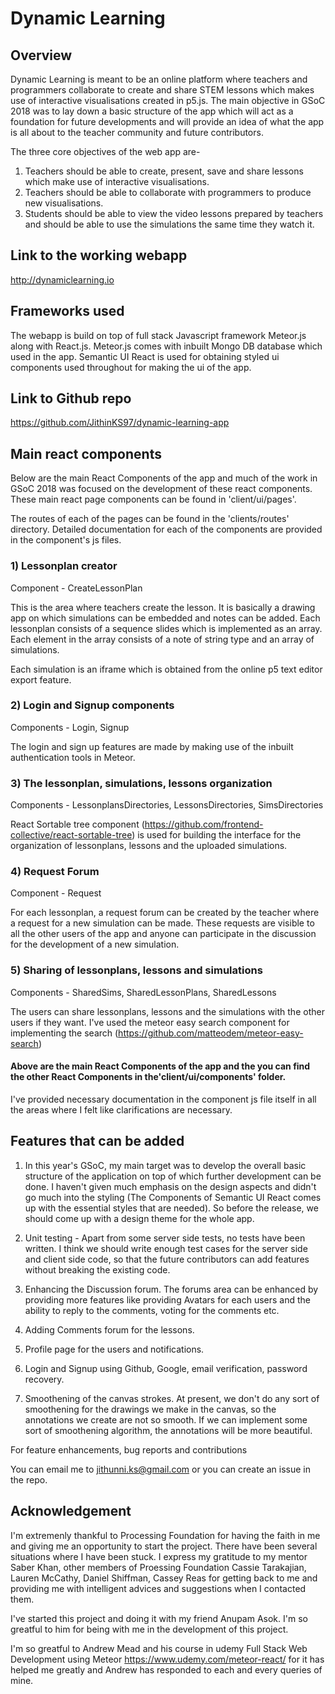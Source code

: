 # Dynamic Learning

## Overview

Dynamic Learning is meant to be an online platform where teachers and programmers collaborate to create and share STEM lessons which makes use of interactive visualisations created in p5.js. The main objective in GSoC 2018 was to lay down a basic structure of the app which will act as a foundation for future developments and will provide an idea of what the app is all about to the teacher community and future contributors.

The three core objectives of the web app are-

1) Teachers should be able to create, present, save and share lessons which make use of interactive visualisations.
2) Teachers should be able to collaborate with programmers to produce new visualisations.
3) Students should be able to view the video lessons prepared by teachers and should be able to use the simulations
the same time they watch it.

## Link to the working webapp

http://dynamiclearning.io

## Frameworks used

The webapp is build on top of full stack Javascript framework Meteor.js along with React.js. Meteor.js comes with inbuilt Mongo DB database which used in the app. Semantic UI React is used for obtaining styled ui components used throughout for making the ui of the app.

## Link to Github repo

https://github.com/JithinKS97/dynamic-learning-app

## Main react components

Below are the main React Components of the app and much of the work in GSoC 2018 was focused on the development
of these react components. These main react page components can be found in 'client/ui/pages'.

The routes of each of the pages can be found in the 'clients/routes' directory. Detailed documentation for each
of the components are provided in the component's js files.

### 1) Lessonplan creator

Component - CreateLessonPlan

This is the area where teachers create the lesson. It is basically a drawing app on which simulations can be embedded and notes can be added. Each lessonplan consists of a sequence slides which is implemented as an array. Each element in the array consists of a note of string type and an array of simulations.

Each simulation is an iframe which is obtained from the online p5 text editor export feature.

### 2) Login and Signup components

Components - Login, Signup

The login and sign up features are made by making use of the inbuilt authentication tools in Meteor.

### 3) The lessonplan, simulations, lessons organization

Components - LessonplansDirectories, LessonsDirectories, SimsDirectories

React Sortable tree component (https://github.com/frontend-collective/react-sortable-tree) is used for building the interface for the organization of lessonplans, lessons and the uploaded simulations.

### 4) Request Forum

Component - Request

For each lessonplan, a request forum can be created by the teacher where a request for a new simulation can be made. These requests are visible to all the other users of the app and anyone can participate in the discussion for the development of a new simulation.

### 5) Sharing of lessonplans, lessons and simulations

Components - SharedSims, SharedLessonPlans, SharedLessons

The users can share lessonplans, lessons and the simulations with the other users if they want. I've used the meteor easy search component for implementing the search (https://github.com/matteodem/meteor-easy-search)

#### Above are the main React Components of the app and the you can find the other React Components in the'client/ui/components' folder.

I've provided necessary documentation in the component js file itself in all the areas where I felt like clarifications are necessary.

## Features that can be added

1) In this year's GSoC, my main target was to develop the overall basic structure of the application on top of which further development can be done. I haven't given much emphasis on the design aspects and didn't go much into the styling (The Components of Semantic UI React comes up with the essential styles that are needed). So before the release, we should come up with a design theme for the whole app.

2) Unit testing - Apart from some server side tests, no tests have been written. I think we should write enough test cases for the server side and client side code, so that the future contributors can add features without breaking the existing code.

3) Enhancing the Discussion forum. The forums area can be enhanced by providing more features like providing Avatars for each users and the ability to reply to the comments, voting for the comments etc.

4) Adding Comments forum for the lessons.

5) Profile page for the users and notifications.

6) Login and Signup using Github, Google, email verification, password recovery.

7) Smoothening of the canvas strokes. At present, we don't do any sort of smoothening for the drawings we make in the canvas, so the annotations we create are not so smooth. If we can implement some sort of smoothening algorithm, the annotations will be more beautiful.


For feature enhancements, bug reports and contributions

You can email me to jithunni.ks@gmail.com or you can create an issue in the repo.

## Acknowledgement

I'm extremenly thankful to Processing Foundation for having the faith in me and giving me an opportunity to start the project. There have been several situations where I have been stuck. I express my gratitude to my mentor Saber Khan, other members of Proessing Foundation Cassie Tarakajian, Lauren McCathy, Daniel Shiffman, Cassey Reas for getting back to me and providing me with intelligent advices and suggestions when I contacted them.

I've started this project and doing it with my friend Anupam Asok. I'm so greatful to him for being with me in the development of this project.

I'm so greatful to Andrew Mead and his course in udemy Full Stack Web Development using Meteor https://www.udemy.com/meteor-react/ for it has helped me greatly and Andrew has responded to each and every queries of mine.







